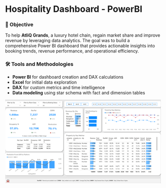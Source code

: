 # Hospitality Dashboard - PowerBI

### **🎯 Objective**
To help **AtliQ Grands**, a luxury hotel chain, regain market share and improve revenue by leveraging data analytics. The goal was to build a comprehensive Power BI dashboard that provides actionable insights into booking trends, revenue performance, and operational efficiency.

### **🛠️ Tools and Methodologies**
- **Power BI** for dashboard creation and DAX calculations
- **Excel** for initial data exploration
- **DAX** for custom metrics and time intelligence
- **Data modeling** using star schema with fact and dimension tables

![screenshot](/Dashboard.png)

